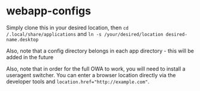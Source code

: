 webapp-configs
==============

Simply clone this in your desired location, then `cd /.local/share/applications` and `ln -s /your/desired/location desired-name.desktop`


Also, note that a config directory belongs in each app directory - this will be added in the future

Also, note that in order for the full OWA to work, you will need to install a useragent switcher. You can enter a browser location directly via the developer tools and `location.href="http://example.com"`.
